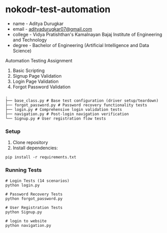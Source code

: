 # nokodr-test-automation

- name - Aditya Durugkar 
- email - adityadurugkar07@gmail.com 
- college - Vidya Pratishthan's Kamalnayan Bajaj Institute of Engineering and Technology
- degree - Bachelor of Engineering (Artificial Intelligence and Data Science)


Automation Testing Assignment
1. Basic Scripting
2. Signup Page Validation
3. Login Page Validation
4. Forgot Password Validation

```
.
├── base_class.py # Base test configuration (driver setup/teardown)
├── forgot_password.py # Password recovery functionality tests
├── login.py # Comprehensive login validation tests
├── navigation.py # Post-login navigation verification
└── Signup.py # User registration flow tests
```

### Setup
1. Clone repository
2. Install dependencies:
```
pip install -r requirements.txt
```

### Running Tests
```
# Login Tests (14 scenarios)
python login.py

# Password Recovery Tests
python forgot_password.py

# User Registration Tests
python Signup.py

# login to website
python navigation.py
```




